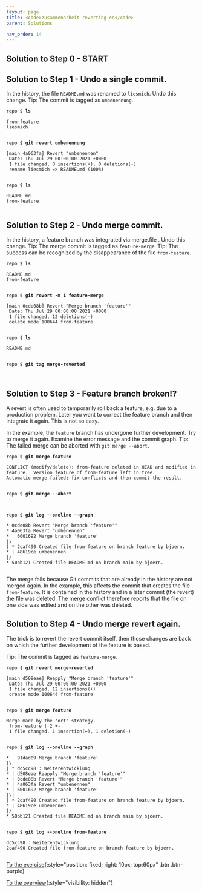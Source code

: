 ```yaml
---
layout: page
title: <code>zusammenarbeit-reverting-en</code>
parent: Solutions

nav_order: 14
---
```

## Solution to Step 0 - START

## Solution to Step 1 - Undo a single commit.

In the history, the file `README.md` was renamed to `liesmich`.
Undo this change.
Tip: The commit is tagged as `umbenennung`.


<pre><code>repo $ <b>ls</b><br><br>from-feature<br>liesmich<br><br></code></pre>



<pre><code>repo $ <b>git revert umbenennung</b><br><br>[main 4a063fa] Revert &quot;umbenennen&quot;<br> Date: Thu Jul 29 00:00:00 2021 +0000<br> 1 file changed, 0 insertions(+), 0 deletions(-)<br> rename liesmich =&gt; README.md (100%)<br><br></code></pre>



<pre><code>repo $ <b>ls</b><br><br>README.md<br>from-feature<br><br></code></pre>


## Solution to Step 2 - Undo merge commit.

In the history, a feature branch was integrated via merge.file . Undo this change.
Tip: The merge commit is tagged as `feature-merge`.
Tip: The success can be recognized by the disappearance of the file `from-feature`.


<pre><code>repo $ <b>ls</b><br><br>README.md<br>from-feature<br><br></code></pre>



<pre><code>repo $ <b>git revert -m 1 feature-merge</b><br><br>[main 0cde08b] Revert &quot;Merge branch 'feature'&quot;<br> Date: Thu Jul 29 00:00:00 2021 +0000<br> 1 file changed, 12 deletions(-)<br> delete mode 100644 from-feature<br><br></code></pre>



<pre><code>repo $ <b>ls</b><br><br>README.md<br><br></code></pre>



<pre><code>repo $ <b>git tag merge-reverted</b><br><br><br></code></pre>


## Solution to Step 3 - Feature branch broken!?

A revert is often used to temporarily roll back a feature,
e.g. due to a production problem.
Later you want to correct the feature branch and then integrate it again.
This is not so easy.

In the example, the `feature` branch has undergone further development.
Try to merge it again.
Examine the error message and the commit graph.
Tip: The failed merge can be aborted with `git merge --abort`.


<pre><code>repo $ <b>git merge feature</b><br><br>CONFLICT (modify/delete): from-feature deleted in HEAD and modified in feature.  Version feature of from-feature left in tree.<br>Automatic merge failed; fix conflicts and then commit the result.<br><br></code></pre>



<pre><code>repo $ <b>git merge --abort</b><br><br><br></code></pre>



<pre><code>repo $ <b>git log --oneline --graph</b><br><br>* 0cde08b Revert &quot;Merge branch 'feature'&quot;<br>* 4a063fa Revert &quot;umbenennen&quot;<br>*   6001692 Merge branch 'feature'<br>|\  <br>| * 2caf490 Created file from-feature on branch feature by bjoern.<br>* | 48619ce umbenennen<br>|/  <br>* 50bb121 Created file README.md on branch main by bjoern.<br><br></code></pre>


The merge fails because Git commits
that are already in the history
are not merged again.
In the example, this affects the commit
that creates the file `from-feature`.
It is contained in the history and
in a later commit (the revert) the file was deleted.
The merge conflict therefore reports that the file on one
side was edited and on the other was deleted.

## Solution to Step 4 - Undo merge revert again.

The trick is to revert the revert commit itself,
then those changes are back
on which the further development of the feature is based.

Tip: The commit is tagged as `feature-merge`.


<pre><code>repo $ <b>git revert merge-reverted</b><br><br>[main d508eae] Reapply &quot;Merge branch 'feature'&quot;<br> Date: Thu Jul 29 00:00:00 2021 +0000<br> 1 file changed, 12 insertions(+)<br> create mode 100644 from-feature<br><br></code></pre>



<pre><code>repo $ <b>git merge feature</b><br><br>Merge made by the 'ort' strategy.<br> from-feature | 2 +-<br> 1 file changed, 1 insertion(+), 1 deletion(-)<br><br></code></pre>



<pre><code>repo $ <b>git log --oneline --graph</b><br><br>*   91dad09 Merge branch 'feature'<br>|\  <br>| * dc5cc98 : Weiterentwicklung<br>* | d508eae Reapply &quot;Merge branch 'feature'&quot;<br>* | 0cde08b Revert &quot;Merge branch 'feature'&quot;<br>* | 4a063fa Revert &quot;umbenennen&quot;<br>* | 6001692 Merge branch 'feature'<br>|\| <br>| * 2caf490 Created file from-feature on branch feature by bjoern.<br>* | 48619ce umbenennen<br>|/  <br>* 50bb121 Created file README.md on branch main by bjoern.<br><br></code></pre>



<pre><code>repo $ <b>git log --oneline from-feature</b><br><br>dc5cc98 : Weiterentwicklung<br>2caf490 Created file from-feature on branch feature by bjoern.<br><br></code></pre>


[To the exercise](aufgabe-zusammenarbeit-reverting-en.html){:style="position: fixed; right: 10px; top:60px" .btn .btn-purple}

[To the overview](../../ueberblick-en.html){:style="visibility: hidden"}

